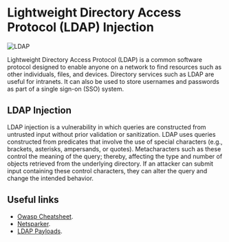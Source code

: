# Lightweight  Directory  Access  Protocol (LDAP) Injection

![LDAP](https://github.com/MysticScripter/HNGi8/blob/main/ldap.png)

Lightweight Directory Access Protocol (LDAP) is a common software protocol designed to enable anyone on a network to find resources such as other individuals, files, and devices. Directory services such as LDAP are useful for intranets. It can also be used to store usernames and passwords as part of a single sign-on (SSO) system.

## LDAP Injection

LDAP injection is a vulnerability in which queries are constructed from untrusted input without prior validation or sanitization. LDAP uses queries constructed from predicates that involve the use of special characters (e.g., brackets, asterisks, ampersands, or quotes). Metacharacters such as these control the meaning of the query; thereby, affecting the type and number of objects retrieved from the underlying directory. If an attacker can submit input containing these control characters, they can alter the query and change the intended behavior.

## Useful links

+ [Owasp Cheatsheet](https://cheatsheetseries.owasp.org/cheatsheets/LDAP_Injection_Prevention_Cheat_Sheet.html).
+ [Netsparker](https://www.netsparker.com/blog/web-security/ldap-injection-how-to-prevent/).
+ [LDAP Payloads](https://github.com/swisskyrepo/PayloadsAllTheThings/blob/master/LDAP%20Injection/README.md).

